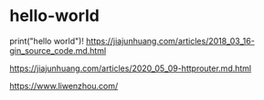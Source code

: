 # hello-world
print("hello world")!
https://jiajunhuang.com/articles/2018_03_16-gin_source_code.md.html

https://jiajunhuang.com/articles/2020_05_09-httprouter.md.html

https://www.liwenzhou.com/

